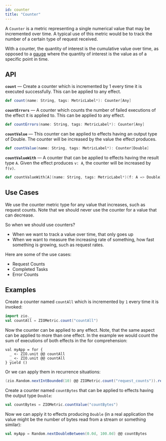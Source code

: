 ```yaml
---
id: counter
title: "Counter"
---
```


A `Counter` is a metric representing a single numerical value that may be incremented over time. A typical use of this metric would be to track the number of a certain type of request received.

With a counter, the quantity of interest is the cumulative value over time, as opposed to a [gauge](gauge.md) where the quantity of interest is the value as of a specific point in time.

## API

**`count`** — Create a counter which is incremented by 1 every time it is executed successfully. This can be applied to any effect.

```scala
def count(name: String, tags: MetricLabel*): Counter[Any]
```

**`countErrors`** — A counter which counts the number of failed executions of the effect it is applied to. This can be applied to any effect.

```scala
def countErrors(name: String, tags: MetricLabel*): Counter[Any]
```

**`countValue`** — This counter can be applied to effects having an output type of Double. The counter will be increased by the value the effect produces.

```scala
def countValue(name: String, tags: MetricLabel*): Counter[Double]
```

**`countValueWith`** — A counter that can be applied to effects having the result type `A`. Given the effect produces `v: A`, the counter will be increased by `f(v)`.

```scala
def countValueWith[A](name: String, tags: MetricLabel*)(f: A => Double): Counter[A]
```

## Use Cases

We use the counter metric type for any value that increases, such as request counts. Note that we should never use the counter for a value that can decrease.

So when we should use counters?
- When we want to track a value over time, that only goes up
- When we want to measure the increasing rate of something, how fast something is growing, such as request rates.

Here are some of the use cases:
- Request Counts
- Completed Tasks
- Error Counts

## Examples

Create a counter named `countAll` which is incremented by `1` every time it is invoked:

```scala mdoc:silent:nest
import zio._
val countAll = ZIOMetric.count("countAll")
```

Now the counter can be applied to any effect. Note, that the same aspect can be applied to more than one effect. In the example we would count the sum of executions of both effects in the for comprehension:

```
val myApp = for {
  _ <- ZIO.unit @@ countAll
  _ <- ZIO.unit @@ countAll
} yield ()
```

Or we can apply them in recurrence situations:

```scala mdoc:silent:nest
(zio.Random.nextIntBounded(10) @@ ZIOMetric.count("request_counts")).repeatUntil(_ == 7)
```

Create a counter named `countBytes` that can be applied to effects having the output type `Double`:

```scala mdoc:silent:nest
val countBytes = ZIOMetric.countValue("countBytes")
```

Now we can apply it to effects producing `Double` (in a real application the value might be the number of bytes read from a stream or something similar):

```scala mdoc:silent:nest
val myApp = Random.nextDoubleBetween(0.0d, 100.0d) @@ countBytes
```
